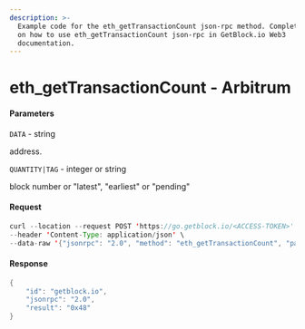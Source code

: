 ```yaml
---
description: >-
  Example code for the eth_getTransactionCount json-rpc method. Сomplete guide
  on how to use eth_getTransactionCount json-rpc in GetBlock.io Web3
  documentation.
---
```


# eth\_getTransactionCount - Arbitrum

#### Parameters

`DATA` - string

address.

`QUANTITY|TAG` - integer or string

block number or "latest", "earliest" or "pending"

#### Request

```java
curl --location --request POST 'https://go.getblock.io/<ACCESS-TOKEN>' \
--header 'Content-Type: application/json' \
--data-raw '{"jsonrpc": "2.0", "method": "eth_getTransactionCount", "params": ["0xb8b2522480f850eb198ada5c3f31ac528538d2f5", "latest"], "id": "getblock.io"}'
```

#### Response

```java
{
    "id": "getblock.io",
    "jsonrpc": "2.0",
    "result": "0x48"
}
```
